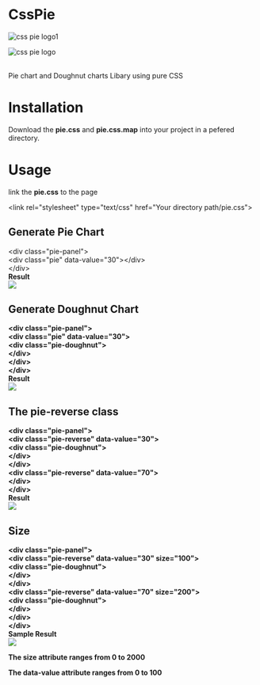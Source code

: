 # CssPie
![css pie logo1](https://user-images.githubusercontent.com/14062867/159156817-acd37687-7b80-49ee-b6f0-8bca7f7a5a7d.png)

![css pie logo](https://user-images.githubusercontent.com/14062867/159156583-fa3b16af-8c52-47b0-afba-c2f9a9249c6a.png)

<br>Pie chart and Doughnut charts Libary using pure CSS
<h1>Installation</h1>
<p>Download the <strong>pie.css</strong> and <strong>pie.css.map</strong> into your project in a pefered directory.</p>
<h1>Usage</h1>
<p>link the <strong>pie.css</strong> to the page</p>
&lt;link rel="stylesheet" type="text/css" href="Your directory path/pie.css"&gt;
<h2>Generate Pie Chart</h2>
&lt;div class="pie-panel"&gt;<br>
  &lt;div class="pie" data-value="30"&gt;&lt;/div&gt;<br>
&lt;/div&gt;
<div><strong>Result<strong></div>
<img src="https://user-images.githubusercontent.com/14062867/159157377-2dbb7181-a503-4d8f-8e44-61a3c1821e6c.png">
<h2>Generate Doughnut Chart</h2>
&lt;div class="pie-panel"&gt;<br>
  &lt;div class="pie" data-value="30"&gt;<br>
  	&lt;div class="pie-doughnut"&gt;<br>
  	&lt;/div&gt;<br>
  &lt;/div&gt;<br>
&lt;/div&gt;<br>
  <div><strong>Result<strong></div>
  <img src="https://user-images.githubusercontent.com/14062867/159157761-96eb004f-2386-481a-9e6b-c5a12edf7bb8.png">
<h2>The pie-reverse class</h2>
&lt;div class="pie-panel"&gt;<br>
  &lt;div class="pie-reverse" data-value="30"&gt;<br>
  	&lt;div class="pie-doughnut"&gt;<br>
  	&lt;/div&gt;<br>
  &lt;/div&gt;<br>
  &lt;div class="pie-reverse" data-value="70"&gt;<br>
  &lt;/div&gt;<br>
&lt;/div&gt;<br>
  <div><strong>Result<strong></div>
  <img src="https://user-images.githubusercontent.com/14062867/159158022-5f052746-3118-4c64-b228-c12acb542f98.png">
<h2>Size</h2>
&lt;div class="pie-panel"&gt;<br>
  &lt;div class="pie-reverse" data-value="30" size="100"&gt;<br>
  	&lt;div class="pie-doughnut"&gt;<br>
  	&lt;/div&gt;<br>
  &lt;/div&gt;<br>
  &lt;div class="pie-reverse" data-value="70" size="200"&gt;<br>
  	&lt;div class="pie-doughnut"&gt;<br>
  	&lt;/div&gt;<br>
  &lt;/div&gt;<br>
&lt;/div&gt;<br>
  <div><strong>Sample Result<strong></div>
  <img src="https://user-images.githubusercontent.com/14062867/159158270-c1ee4652-a384-4123-b85f-296a99d201bb.png">
    <p>The size attribute ranges from <strong>0 to 2000</strong></p>
    <p>The data-value attribute ranges from <strong>0 to 100</strong></p>
    
    
